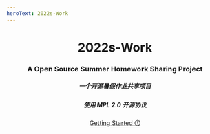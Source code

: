 ```yaml
---
heroText: 2022s-Work
---
```

<header class="hero hero--primary heroBanner_qdFl">
	<div class="container">
		<h1 class="hero__title">2022s-Work</h1>
		<h3 class="hero__subtitle">A Open Source Summer Homework Sharing Project</h3>
		<h5>一个开源暑假作业共享项目</h5>
		<h5>使用 MPL 2.0 开源协议</h5>
	<div class="buttons_AeoN">
		<a class="button button--secondary button--lg" href="/docs/About">Getting Started ⏱️</a>
	</div>
	</div>
</header>